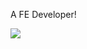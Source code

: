 A FE Developer!

![](https://github-readme-stats.vercel.app/api?username=TaroXin&count_private=true&show_icons=true&theme=tokyonight)
